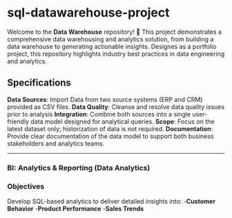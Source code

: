 # sql-datawarehouse-project
Welcome to the **Data Warehouse** repository! 🚀
This project demonstrates a comprehensive data warehousing and analytics solution, from building a data warehouse to generating actionable insights. Designes as a portfolio project, this repository highlights industry best practices in data engineering and analytics.

## Specifications
**Data Sources**: Import Data from two source systems (ERP and CRM) provided as CSV files.
**Data Quality**: Cleanse and resolve data quality issues prior to analysis
**Integration**: Combine both sources into a single user-friendly data model designed for analytical queries.
**Scope**: Focus on the latest dataset only; historization of data is not required.
**Documentation**: Provide clear documentation of the data model to support both business stakeholders and analytics teams.

---

### BI: Analytics & Reporting (Data Analytics)

### Objectives
Develop SQL-based analytics to deliver detailed insights into:
-**Customer Behavior**
-**Product Performance**
-**Sales Trends**



